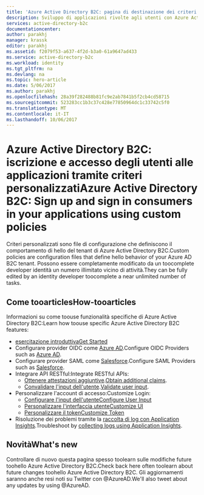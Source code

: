 ```yaml
---
title: 'Azure Active Directory B2C: pagina di destinazione dei criteri personalizzati | Microsoft Docs'
description: Sviluppo di applicazioni rivolte agli utenti con Azure Active Directory B2C tramite criteri personalizzati
services: active-directory-b2c
documentationcenter: 
author: parakhj
manager: krassk
editor: parakhj
ms.assetid: f2079f53-a637-4f2d-b3a0-61a9647ad433
ms.service: active-directory-b2c
ms.workload: identity
ms.tgt_pltfrm: na
ms.devlang: na
ms.topic: hero-article
ms.date: 5/06/2017
ms.author: parakhj
ms.openlocfilehash: 28a39f282488b81fc9e2ab7841b5f2cb4cd58715
ms.sourcegitcommit: 523283cc1b3c37c428e77850964dc1c33742c5f0
ms.translationtype: MT
ms.contentlocale: it-IT
ms.lasthandoff: 10/06/2017
---
```

# <a name="azure-active-directory-b2c-sign-up-and-sign-in-consumers-in-your-applications-using-custom-policies"></a><span data-ttu-id="d74ec-103">Azure Active Directory B2C: iscrizione e accesso degli utenti alle applicazioni tramite criteri personalizzati</span><span class="sxs-lookup"><span data-stu-id="d74ec-103">Azure Active Directory B2C: Sign up and sign in consumers in your applications using custom policies</span></span>
<span data-ttu-id="d74ec-104">Criteri personalizzati sono file di configurazione che definiscono il comportamento di hello del tenant di Azure Active Directory B2C.</span><span class="sxs-lookup"><span data-stu-id="d74ec-104">Custom policies are configuration files that define hello behavior of your Azure AD B2C tenant.</span></span> <span data-ttu-id="d74ec-105">Possono essere completamente modificato da un toocomplete developer identità un numero illimitato vicino di attività.</span><span class="sxs-lookup"><span data-stu-id="d74ec-105">They can be fully edited by an identity developer toocomplete a near unlimited number of tasks.</span></span>

## <a name="how-tooarticles"></a><span data-ttu-id="d74ec-106">Come tooarticles</span><span class="sxs-lookup"><span data-stu-id="d74ec-106">How-tooarticles</span></span>
<span data-ttu-id="d74ec-107">Informazioni su come toouse funzionalità specifiche di Azure Active Directory B2C:</span><span class="sxs-lookup"><span data-stu-id="d74ec-107">Learn how toouse specific Azure Active Directory B2C features:</span></span>

* [<span data-ttu-id="d74ec-108">esercitazione introduttiva</span><span class="sxs-lookup"><span data-stu-id="d74ec-108">Get Started</span></span>](active-directory-b2c-overview-custom.md)
* <span data-ttu-id="d74ec-109">Configurare provider OIDC come [Azure AD](active-directory-b2c-setup-aad-custom.md).</span><span class="sxs-lookup"><span data-stu-id="d74ec-109">Configure OIDC Providers such as [Azure AD](active-directory-b2c-setup-aad-custom.md).</span></span>
* <span data-ttu-id="d74ec-110">Configurare provider SAML come [Salesforce](active-directory-b2c-setup-sf-app-custom.md).</span><span class="sxs-lookup"><span data-stu-id="d74ec-110">Configure SAML Providers such as [Salesforce](active-directory-b2c-setup-sf-app-custom.md).</span></span>
* <span data-ttu-id="d74ec-111">Integrare API RESTful:</span><span class="sxs-lookup"><span data-stu-id="d74ec-111">Integrate RESTful APIs:</span></span>
    * <span data-ttu-id="d74ec-112">[Ottenere attestazioni aggiuntive](active-directory-b2c-rest-api-step-custom.md).</span><span class="sxs-lookup"><span data-stu-id="d74ec-112">[Obtain additional claims](active-directory-b2c-rest-api-step-custom.md).</span></span>
    * <span data-ttu-id="d74ec-113">[Convalidare l'input dell'utente](active-directory-b2c-rest-api-validation-custom.md).</span><span class="sxs-lookup"><span data-stu-id="d74ec-113">[Validate user input](active-directory-b2c-rest-api-validation-custom.md).</span></span>
* <span data-ttu-id="d74ec-114">Personalizzare l'account di accesso:</span><span class="sxs-lookup"><span data-stu-id="d74ec-114">Customize Login:</span></span>
    * [<span data-ttu-id="d74ec-115">Configurare l'input dell'utente</span><span class="sxs-lookup"><span data-stu-id="d74ec-115">Configure User Input</span></span>](active-directory-b2c-configure-signup-self-asserted-custom.md)
    * [<span data-ttu-id="d74ec-116">Personalizzare l'interfaccia utente</span><span class="sxs-lookup"><span data-stu-id="d74ec-116">Customize UI</span></span>](active-directory-b2c-ui-customization-custom.md)
    * [<span data-ttu-id="d74ec-117">Personalizzare il token</span><span class="sxs-lookup"><span data-stu-id="d74ec-117">Customize Token</span></span>](active-directory-b2c-reference-manage-sso-and-token-configuration.md)
* <span data-ttu-id="d74ec-118">Risoluzione dei problemi tramite la [raccolta di log con Application Insights](active-directory-b2c-troubleshoot-custom.md).</span><span class="sxs-lookup"><span data-stu-id="d74ec-118">Troubleshoot by [collecting logs using Application Insights](active-directory-b2c-troubleshoot-custom.md).</span></span>

## <a name="whats-new"></a><span data-ttu-id="d74ec-119">Novità</span><span class="sxs-lookup"><span data-stu-id="d74ec-119">What's new</span></span>
<span data-ttu-id="d74ec-120">Controllare di nuovo questa pagina spesso toolearn sulle modifiche future toohello Azure Active Directory B2C.</span><span class="sxs-lookup"><span data-stu-id="d74ec-120">Check back here often toolearn about future changes toohello Azure Active Directory B2C.</span></span> <span data-ttu-id="d74ec-121">Gli aggiornamenti saranno anche resi noti su Twitter con @AzureAD.</span><span class="sxs-lookup"><span data-stu-id="d74ec-121">We'll also tweet about any updates by using @AzureAD.</span></span>



